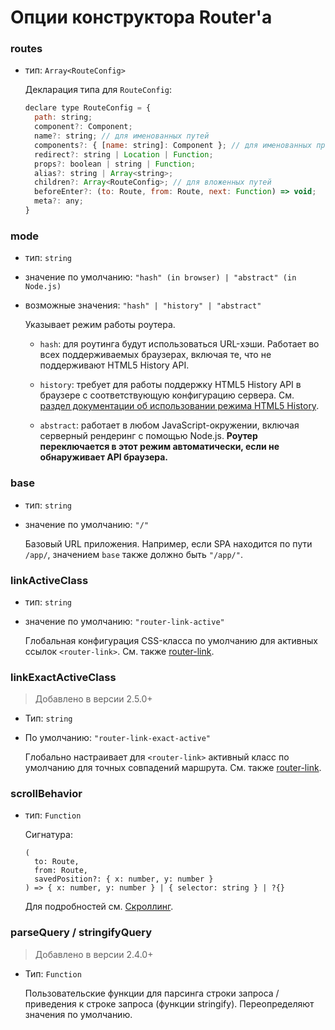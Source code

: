 # Опции конструктора Router'а

### routes

- тип: `Array<RouteConfig>`

  Декларация типа для `RouteConfig`:

  ``` js
  declare type RouteConfig = {
    path: string;
    component?: Component;
    name?: string; // для именованных путей
    components?: { [name: string]: Component }; // для именованных представлений
    redirect?: string | Location | Function;
    props?: boolean | string | Function;
    alias?: string | Array<string>;
    children?: Array<RouteConfig>; // для вложенных путей
    beforeEnter?: (to: Route, from: Route, next: Function) => void;
    meta?: any;
  }
  ```

### mode

- тип: `string`

- значение по умолчанию: `"hash" (in browser) | "abstract" (in Node.js)`

- возможные значения: `"hash" | "history" | "abstract"`

  Указывает режим работы роутера.

  - `hash`: для роутинга будут использоваться URL-хэши. Работает во всех поддерживаемых браузерах, включая те, что не поддерживают HTML5 History API.

  - `history`: требует для работы поддержку HTML5 History API в браузере с соответствующую конфигурацию сервера. См. [раздел документации об использовании режима HTML5 History](../essentials/history-mode.md).

  - `abstract`: работает в любом JavaScript-окружении, включая серверный рендеринг с помощью Node.js. **Роутер переключается в этот режим автоматически, если не обнаруживает API браузера.**

### base

- тип: `string`

- значение по умолчанию: `"/"`

  Базовый URL приложения. Например, если SPA находится по пути `/app/`, значением `base` также должно быть `"/app/"`.

### linkActiveClass

- тип: `string`

- значение по умолчанию: `"router-link-active"`

  Глобальная конфигурация CSS-класса по умолчанию для активных ссылок `<router-link>`. См. также [router-link](router-link.md).

### linkExactActiveClass

> Добавлено в версии 2.5.0+

- Тип: `string`

- По умолчанию: `"router-link-exact-active"`

  Глобально настраивает для `<router-link>` активный класс по умолчанию для точных совпадений маршрута. См. также [router-link](router-link.md).

### scrollBehavior

- тип: `Function`

  Сигнатура:

  ```
  (
    to: Route,
    from: Route,
    savedPosition?: { x: number, y: number }
  ) => { x: number, y: number } | { selector: string } | ?{}
  ```

  Для подробностей см. [Скроллинг](../advanced/scroll-behavior.md).

### parseQuery / stringifyQuery

> Добавлено в версии 2.4.0+

- Тип: `Function`

  Пользовательские функции для парсинга строки запроса / приведения к строке запроса (функции stringify). Переопределяют значения по умолчанию.